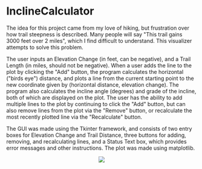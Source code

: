 # InclineCalculator

The idea for this project came from my love of hiking, but frustration over how trail steepness is described. Many people will say "This trail gains 3000 feet over 2 miles", which I find difficult to understand. This visualizer attempts to solve this problem. 

The user inputs an Elevation Change (in feet, can be negative), and a Trail Length (in miles, should not be negative). When a user adds the line to the plot by clicking the "Add" button, the program calculates the horizontal ("birds eye") distance, and plots a line from the current starting point to the new coordinate given by (horizontal distance, elevation change). The program also calculates the incline angle (degrees) and grade of the incline, both of which are displayed on the plot. The user has the ability to add multiple lines to the plot by continuing to click the "Add" button, but can also remove lines from the plot via the "Remove" button, or recalculate the most recently plotted line via the "Recalculate" button.

The GUI was made using the Tkinter framework, and consists of two entry boxes for Elevation Change and Trail Distance, three buttons for adding, removing, and recalculating lines, and a Status Text box, which provides error messages and other instructions. The plot was made using matplotlib. 


<p align="center"><img src="https://raw.githubusercontent.com/jpweber234/InclineCalculator/master/Incline%20Calculator%20GUI%20Image.PNG"/></p>
